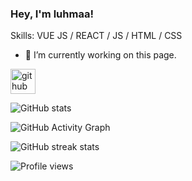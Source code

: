 ### Hey, I'm luhmaa!


Skills: VUE JS / REACT / JS / HTML / CSS

- 🔭 I’m currently working on this page. 


[<img src='https://cdn.jsdelivr.net/npm/simple-icons@3.0.1/icons/github.svg' alt='github' height='40'>](https://github.com/luhmaa)  

![GitHub stats](https://github-readme-stats.vercel.app/api?username=luhmaa&show_icons=true&count_private=true)  

![GitHub Activity Graph](https://activity-graph.herokuapp.com/graph?username=luhmaa)  

![GitHub streak stats](https://streak-stats.demolab.com/?user=luhmaa)  

![Profile views](https://gpvc.arturio.dev/luhmaa)  
